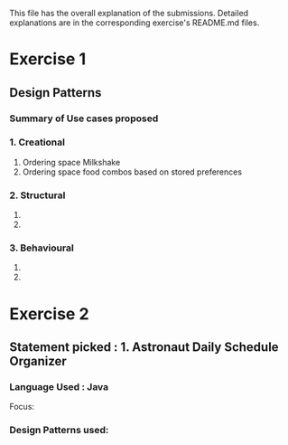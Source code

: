 This file has the overall explanation of the submissions. Detailed explanations are in the corresponding exercise's README.md files. 

# Exercise 1 
## Design Patterns 

### Summary of Use cases proposed

### 1. Creational 
1. Ordering space Milkshake
2. Ordering space food combos based on stored preferences

### 2. Structural 
1. 
2. 

### 3. Behavioural 
1.
2.

# Exercise 2 

## Statement picked : 1. Astronaut Daily Schedule Organizer 

### Language Used : Java 

Focus: 

### Design Patterns used: 